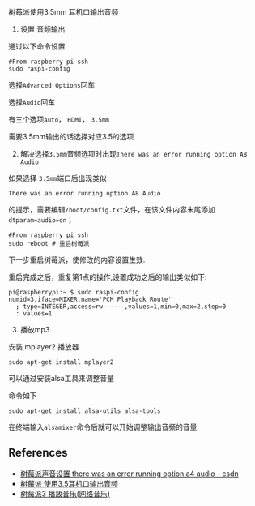 树莓派使用3.5mm 耳机口输出音频

1. 设置 音频输出

通过以下命令设置

```
#From raspberry pi ssh
sudo raspi-config
```

选择`Advanced Options`回车

选择`Audio`回车

有三个选项`Auto`， `HDMI`， `3.5mm`

需要3.5mm输出的话选择对应3.5的选项

2. 解决选择`3.5mm`音频选项时出现`There was an error running option A8 Audio `

如果选择 `3.5mm`端口后出现类似

```
There was an error running option A8 Audio  
```

的提示，需要编辑`/boot/config.txt`文件，在该文件内容末尾添加`dtparam=audio=on`；

```
#From raspberry pi ssh
sudo reboot # 重启树莓派
```

下一步重启树莓派，使修改的内容设置生效.



重启完成之后，重复第1点的操作,设置成功之后的输出类似如下:

```
pi@raspberrypi:~ $ sudo raspi-config 
numid=3,iface=MIXER,name='PCM Playback Route'
  ; type=INTEGER,access=rw------,values=1,min=0,max=2,step=0
  : values=1
```



3. 播放mp3

安装 mplayer2 播放器

```
sudo apt-get install mplayer2
```



可以通过安装alsa工具来调整音量

命令如下

```
sudo apt-get install alsa-utils alsa-tools
```


在终端输入`alsamixer`命令后就可以开始调整输出音频的音量



## References

* [树莓派声音设置 there was an error running option a4 audio - csdn](https://blog.csdn.net/fronde_wu/article/details/84750091)
* [树莓派 使用3.5耳机口输出音频](https://www.cnblogs.com/mlh-bky/p/9571914.html)
* [树莓派3 播放音乐(网络音乐)](https://www.jianshu.com/p/4082f8998412)